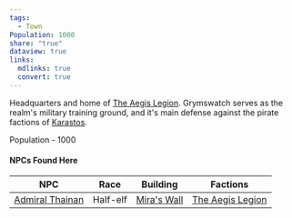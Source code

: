```yaml
---
tags:
  - Town
Population: 1000
share: "true"
dataview: true
links:
  mdlinks: true
  convert: true
---
```


Headquarters and home of [The Aegis Legion](../../../Peoples-&%20Factions/The%20Aegis%20Legion/The-Aegis-Legion.md). Grymswatch serves as the realm's military training ground, and it's main defense against the pirate factions of [Karastos](../Karastos/Karastos.md). 

Population - 1000

#### NPCs Found Here
| NPC                                                                                     | Race     | Building                                                                             | Factions                                                                      |
| --------------------------------------------------------------------------------------- | -------- | ------------------------------------------------------------------------------------ | ----------------------------------------------------------------------------- |
| [Admiral Thainan](./NPCs/Admiral-Thainan.md) | Half-elf | [Mira's Wall](./Locations/Mira's-Wall.md) | [The Aegis Legion](../../../Peoples-&%20Factions/The%20Aegis%20Legion/The-Aegis-Legion.md) |
